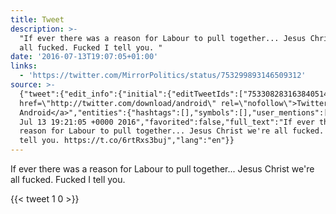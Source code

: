 ```yaml
---
title: Tweet
description: >-
  "If ever there was a reason for Labour to pull together... Jesus Christ we're
  all fucked. Fucked I tell you. "
date: '2016-07-13T19:07:05+01:00'
links:
  - 'https://twitter.com/MirrorPolitics/status/753299893146509312'
source: >-
  {"tweet":{"edit_info":{"initial":{"editTweetIds":["753308283163840514"],"editableUntil":"2016-07-13T20:21:05.154Z","editsRemaining":"5","isEditEligible":true}},"retweeted":false,"source":"<a
  href=\"http://twitter.com/download/android\" rel=\"nofollow\">Twitter for
  Android</a>","entities":{"hashtags":[],"symbols":[],"user_mentions":[],"urls":[{"url":"https://t.co/6rtRxs3buj","expanded_url":"https://twitter.com/MirrorPolitics/status/753299893146509312","display_url":"twitter.com/MirrorPolitics…","indices":["108","131"]}]},"display_text_range":["0","131"],"favorite_count":"1","id_str":"753308283163840514","truncated":false,"retweet_count":"0","id":"753308283163840514","possibly_sensitive":false,"created_at":"Wed
  Jul 13 19:21:05 +0000 2016","favorited":false,"full_text":"If ever there was a
  reason for Labour to pull together... Jesus Christ we're all fucked. Fucked I
  tell you. https://t.co/6rtRxs3buj","lang":"en"}}
---
```

If ever there was a reason for Labour to pull together... Jesus Christ we're all fucked. Fucked I tell you. 
    
{{< tweet 1 0 >}}
    
